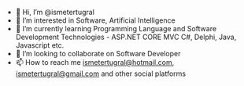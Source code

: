 - 👋 Hi, I’m @ismetertugral
- 👀 I’m interested in Software, Artificial Intelligence
- 🌱 I’m currently learning Programming Language and Software Development Technologies - ASP.NET CORE MVC C#, Delphi, Java, Javascript etc.
- 💞️ I’m looking to collaborate on Software Developer
- 📫 How to reach me ismetertugral@hotmail.com, ismetertugral@gmail.com and other social platforms

<!---
ismetertugral/ismetertugral is a ✨ special ✨ repository because its `README.md` (this file) appears on your GitHub profile.
You can click the Preview link to take a look at your changes.
--->
